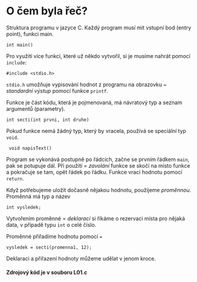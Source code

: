 ﻿# O čem byla řeč?

Struktura programu v jazyce C. Každý program musí mít vstupní bod (entry point), funkci main.

    int main()

Pro využití více funkcí, které už někdo vytvořil, si je musíme nahrát pomocí `include`:
  
    #include <stdio.h>

`stdio.h` umožňuje vypisování hodnot z programu na obrazovku ~ *standardní výstup* pomocí funkce `printf`.

Funkce je část kódu, která je pojmenovaná, má návratový typ a seznam argumentů (parametry).

    int secti(int prvni, int druhe)

Pokud funkce nemá žádný typ, který by vracela, používá se speciální typ `void`.

     void napisText()

Program se vykonává postupně po řádcích, začne se prvním řádkem `main`, pak se potupuje dál. Při použití = *zavolání* 
funkce se skočí na místo funkce a pokračuje se tam, opět řádek po řádku. Funkce vrací hodnotu pomocí `return`.

Když potřebujeme uložit dočasně nějakou hodnotu, použijeme *proměnnou*. Proměnná má typ a název

    int vysledek;

Vytvořením proměnné = *deklarací* si říkáme o rezervaci místa pro nějaká data, v případě typu `int` o celé číslo.

Proměnné přiřadíme hodnotu pomocí `=`

    vysledek = secti(promenna1, 12);

Deklaraci a přiřazení hodnoty můžeme udělat v jenom kroce.

#### Zdrojový kód je v souboru L01.c

